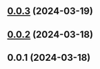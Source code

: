 ## [0.0.3](https://github.com/AlaricWeb/EMS/compare/v0.0.2...v0.0.3) (2024-03-19)



## [0.0.2](https://github.com/AlaricWeb/EMS/compare/v0.0.1...v0.0.2) (2024-03-18)
## 0.0.1 (2024-03-18)



